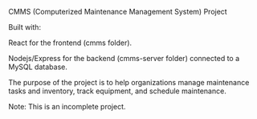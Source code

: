 CMMS (Computerized Maintenance Management System) Project

Built with:

React for the frontend (cmms folder).

Nodejs/Express for the backend (cmms-server folder) connected to a MySQL database.

The purpose of the project is to help organizations manage maintenance tasks and inventory, track equipment, and schedule maintenance.

Note: This is an incomplete project.

